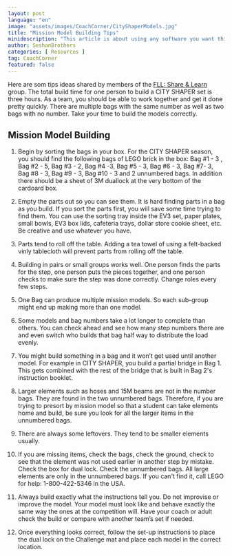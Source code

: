 ```yaml
---
layout: post
language: "en"
image: "assets/images/CoachCorner/CityShaperModels.jpg"
title: "Mission Model Building Tips"
minidescription: "This article is about using any software you want this season"
author: SeshanBrothers
categories: [ Resources ]
tag: CoachCorner
featured: false
---
```


 Here are som tips ideas shared by members of the <a href="https://www.facebook.com/groups/FLLShareandLearn/">FLL: Share & Learn </a> group. The total build time for one person to build a CITY SHAPER set is three hours. As a team, you should be able to work together and get it done pretty quickly.  There are multiple bags with the same number as well as two bags with no number. Take your time to  build the models correctly.

## Mission Model Building

1) Begin by sorting the bags in your box. For the CITY SHAPER season, you should find the following bags of LEGO brick in the box: Bag #1 - 3 , Bag #2 - 5, Bag #3 - 2, Bag #4 -3, Bag #5 - 3, Bag #6 - 3, Bag #7- 3, Bag #8 - 3, Bag #9 - 3, Bag #10 - 3 and 2 unnumbered bags. In addition there should be a sheet of 3M duallock at the very bottom of the cardoard box.

2) Empty the parts out so you can see them. It is hard finding parts in a bag as you build. If you sort the parts first, you will save some time trying to find them. You can use the sorting tray inside the EV3 set, paper plates, small bowls, EV3 box lids, cafeteria trays, dollar store cookie sheet, etc.  Be creative and use whatever you have. 

3) Parts tend to roll off the table. Adding a tea towel of using a felt-backed vinly tablecloth will prevent parts from rolling off the table.

4) Building in pairs or small groups works well. One person finds the parts for the step, one person puts the pieces together, and one person checks to make sure the step was done correctly. Change roles every few steps.

5) One Bag can produce multiple mission models. So each sub-group might end up making more than one model. 

6) Some models and bag numbers take a lot longer to complete than others. You can check ahead and see how many step numbers there are and even switch who builds that bag half way to distribute the load evenly.

7) You might build something in a bag and it won’t get used until another model. For example in CITY SHAPER, you build a partial bridge in Bag 1. This gets combined with the rest of the bridge that is built in Bag 2's instruction booklet.

8) Larger elements such as hoses and 15M beams are not in the number bags. They are found in the two unnumbered bags. Therefore, if you are trying to presort by mission model so that a student can take elements home and build, be sure you look for all the larger items in the unnumbered bags.

9) There are always some leftovers. They tend to be smaller elements usually. 

10) If you are missing items, check the bags, check the ground, check to see that the element was not used earlier in another step by mistake. Check the box for dual lock. Check the unnumbered bags. All large elements are only in the unnumbered bags. If you can't find it, call LEGO for help: 1-800-422-5346 in the USA.

11) Always build exactly what the instructions tell you. Do not improvise or improve the model. Your model must look like and behave exactly the same way the ones at the competition will. Have your coach or adult check the build or compare with another team’s set if needed.

12) Once everything looks correct, follow the set-up instructions to place the dual lock on the Challenge mat and place each model in the correct location.
